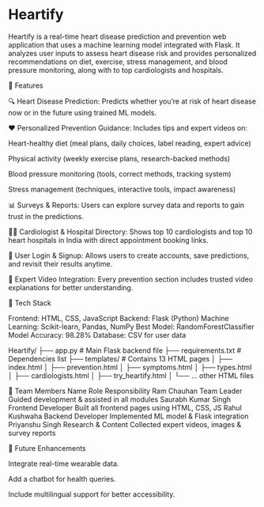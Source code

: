 # Heartify
Heartify is a real-time heart disease prediction and prevention web application that uses a machine learning model integrated with Flask. It analyzes user inputs to assess heart disease risk and provides personalized recommendations on diet, exercise, stress management, and blood pressure monitoring, along with  to top cardiologists and hospitals.

🚀 Features

🔍 Heart Disease Prediction:
Predicts whether you’re at risk of heart disease now or in the future using trained ML models.

❤️ Personalized Prevention Guidance:
Includes tips and expert videos on:

Heart-healthy diet (meal plans, daily choices, label reading, expert advice)

Physical activity (weekly exercise plans, research-backed methods)

Blood pressure monitoring (tools, correct methods, tracking system)

Stress management (techniques, interactive tools, impact awareness)

📊 Surveys & Reports:
Users can explore survey data and reports to gain trust in the predictions.

👨‍⚕️ Cardiologist & Hospital Directory:
Shows top 10 cardiologists and top 10 heart hospitals in India with direct appointment booking links.

🔐 User Login & Signup:
Allows users to create accounts, save predictions, and revisit their results anytime.

🎥 Expert Video Integration:
Every prevention section includes trusted video explanations for better understanding.

🧠 Tech Stack

Frontend: HTML, CSS, JavaScript
Backend: Flask (Python)
Machine Learning: Scikit-learn, Pandas, NumPy
Best Model: RandomForestClassifier
Model Accuracy: 98.28%
Database: CSV for user data


Heartify/
├── app.py                     # Main Flask backend file
├── requirements.txt            # Dependencies list
├── templates/                  # Contains 13 HTML pages
│   ├── index.html
│   ├── prevention.html
│   ├── symptoms.html
│   ├── types.html
│   ├── cardiologists.html
│   ├── try_heartify.html
│   └── ... other HTML files


👥 Team Members
Name	                 Role	                  Responsibility
Ram Chauhan	           Team Leader	          Guided development & assisted in all modules
Saurabh Kumar Singh	   Frontend Developer	    Built all frontend pages using HTML, CSS, JS
Rahul Kushwaha	       Backend Developer	    Implemented ML model & Flask integration
Priyanshu Singh	       Research & Content	    Collected expert videos, images & survey reports

🏁 Future Enhancements

Integrate real-time wearable data.

Add a chatbot for health queries.

Include multilingual support for better accessibility.


